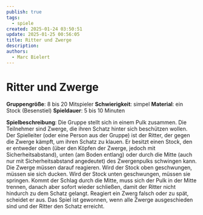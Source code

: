 ```yaml
---
publish: true
tags:
  - spiele
created: 2025-01-24 03:50:51
update: 2025-01-25 00:56:05
title: Ritter und Zwerge
description: 
authors:
  - Marc Bielert
---
```


# Ritter und Zwerge

**Gruppengröße**: 8 bis 20 Mitspieler
**Schwierigkeit**: simpel
**Material**: ein Stock (Besenstiel)
**Spieldauer**: 5 bis 10 Minuten

**Spielbeschreibung**:
Die Gruppe stellt sich in einem Pulk zusammen. Die Teilnehmer sind Zwerge, die ihren Schatz hinter sich beschützen wollen.
Der Spielleiter (oder eine Person aus der Gruppe) ist der Ritter, der gegen die Zwerge kämpft, um ihren Schatz zu klauen.
Er besitzt einen Stock, den er entweder oben (über den Köpfen der Zwerge, jedoch mit Sicherheitsabstand), unten (am Boden entlang) oder durch die Mitte (auch nur mit Sicherheitsabstand angedeutet) des Zwergenpulks schwingen kann. Die Zwerge müssen darauf reagieren.
Wird der Stock oben geschwungen, müssen sie sich ducken.
Wird der Stock unten geschwungen, müssen sie springen.
Kommt der Schlag durch die Mitte, muss sich der Pulk in der Mitte trennen, danach aber sofort wieder schließen, damit der Ritter nicht hindurch zu dem Schatz gelangt.
Reagiert ein Zwerg falsch oder zu spät, scheidet er aus.
Das Spiel ist gewonnen, wenn alle Zwerge ausgeschieden sind und der Ritter den Schatz erreicht.

